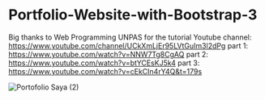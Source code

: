 # Portfolio-Website-with-Bootstrap-3
Big thanks to Web Programming UNPAS for the tutorial
Youtube channel: https://www.youtube.com/channel/UCkXmLjEr95LVtGuIm3l2dPg
part 1: https://www.youtube.com/watch?v=NNW7Tg8CgAQ
part 2: https://www.youtube.com/watch?v=btYCEsKJ5k4
part 3: https://www.youtube.com/watch?v=cEkCIn4rY4Q&t=179s

![Portofolio Saya (2)](https://user-images.githubusercontent.com/66924703/105148590-2493ea80-5b35-11eb-9fa0-8b9e949dd500.gif)
